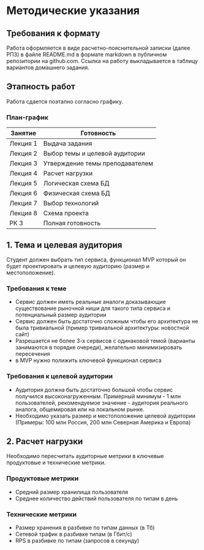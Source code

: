 # Методические указания
## Требования к формату
Работа оформляется в виде расчетно-пояснительной записки (далее РПЗ) в файле README.md в формате markdown в публичном репозитории на github.com. Ссылка на работу выкладывается в таблицу вариантов домашнего задания.
## Этапность работ
Работа сдается поэтапно согласно графику.
### План-график
Занятие  | Готовность
---------| --------------------------------
Лекция 1 | Выдача задания
Лекция 2 | Выбор темы и целевой аудитории
Лекция 3 | Утверждение темы преподавателем
Лекция 4 | Расчет нагрузки
Лекция 5 | Логическая схема БД
Лекция 6 | Физическая схема БД
Лекция 7 | Выбор технологий
Лекция 8 | Схема проекта
РК 3     | Полная готовность
## 1. Тема и целевая аудитория
Студент должен выбрать тип сервиса, функционал MVP который он будет проектировать и целевую аудиторию (размер и местоположение).
### Требования к теме
* Сервис должен иметь реальные аналоги доказывающие существование рыночной ниши для такого типа сервиса и потенциальный размер аудитории
* Сервис должен быть достаточно сложным чтобы его архитектура не была тривиальной (пример тривиальной архитектуры: новостной сайт)
* Разрешается не более 3-х сервисов с одинаковой темой (варианты занимаются в порядке очереди), желательно минимизировать пересечения
* в MVP нужно полижить ключевой функционал сервиса
### Требования к целевой аудитории
* Аудитория должна быть достаточно большой чтобы сервис получился высоконагруженным. Примерный минимум - 1 млн пользователей, рекомендуемое значение - аудитория реального аналога, общемировая или на локальном рынке.
* Необходимо указать размер и местоположение целевой аудитории (Примеры: 100 млн Россия, 200 млн Северная Америка и Европа)
## 2. Расчет нагрузки
Необходимо пересчитать аудиторные метрики в ключевые продуктовые и технические метрики.
### Продуктовые метрики
* Средний размер хранилища пользователя
* Среднее количество действий пользователя по типам в день
### Технические метрики
* Размер хранения в разбивке по типам данных (в Тб)
* Сетевой трафик в разбивке типам (в Гбит/с)
* RPS в разбивке по типам (запросов в секунду)
